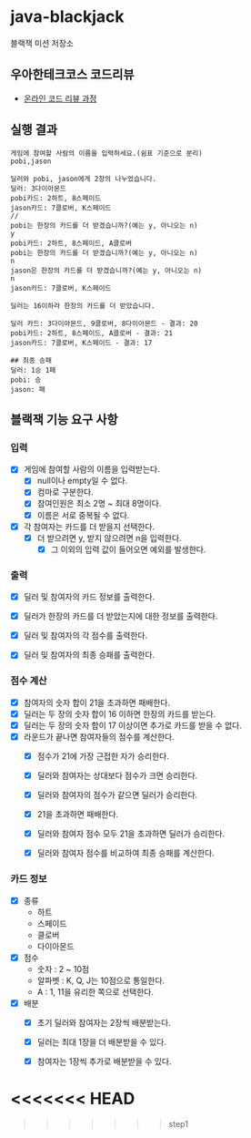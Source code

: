 # java-blackjack

블랙잭 미션 저장소

## 우아한테크코스 코드리뷰

- [온라인 코드 리뷰 과정](https://github.com/woowacourse/woowacourse-docs/blob/master/maincourse/README.md)

## 실행 결과
```
게임에 참여할 사람의 이름을 입력하세요.(쉼표 기준으로 분리)
pobi,jason

딜러와 pobi, jason에게 2장의 나누었습니다.
딜러: 3다이아몬드
pobi카드: 2하트, 8스페이드
jason카드: 7클로버, K스페이드
//
pobi는 한장의 카드를 더 받겠습니까?(예는 y, 아니오는 n)
y
pobi카드: 2하트, 8스페이드, A클로버
pobi는 한장의 카드를 더 받겠습니까?(예는 y, 아니오는 n)
n
jason은 한장의 카드를 더 받겠습니까?(예는 y, 아니오는 n)
n
jason카드: 7클로버, K스페이드

딜러는 16이하라 한장의 카드를 더 받았습니다.

딜러 카드: 3다이아몬드, 9클로버, 8다이아몬드 - 결과: 20
pobi카드: 2하트, 8스페이드, A클로버 - 결과: 21
jason카드: 7클로버, K스페이드 - 결과: 17

## 최종 승패
딜러: 1승 1패
pobi: 승
jason: 패
```

## 블랙잭 기능 요구 사항
### 입력
- [x] 게임에 참여할 사람의 이름을 입력받는다.
  - [x] null이나 empty일 수 없다.
  - [x] 컴마로 구분한다.
  - [x] 참여인원은 최소 2명 ~ 최대 8명이다.
  - [x] 이름은 서로 중복될 수 없다.
- [x] 각 참여자는 카드를 더 받을지 선택한다.
  - [x] 더 받으려면 y, 받지 않으려면 n을 입력한다.
    - [x] 그 이외의 입력 값이 들어오면 예외를 발생한다.

### 출력
- [x] 딜러 및 참여자의 카드 정보를 출력한다.
- [x] 딜러가 한장의 카드를 더 받았는지에 대한 정보를 출력한다.
- [x] 딜러 및 참여자의 각 점수를 출력한다. 
- [x] 딜러 및 참여자의 최종 승패를 출력한다.


### 점수 계산
  - [x] 참여자의 숫자 합이 21을 초과하면 패배한다.
  - [x] 딜러는 두 장의 숫자 합이 16 이하면 한장의 카드를 받는다.
  - [x] 딜러는 두 장의 숫자 합이 17 이상이면 추가로 카드를 받을 수 없다.
- [x] 라운드가 끝나면 참여자들의 점수를 계산한다.
  - [x] 점수가 21에 가장 근접한 자가 승리한다.
  - [x] 딜러와 참여자는 상대보다 점수가 크면 승리한다.
  - [x] 딜러와 참여자의 점수가 같으면 딜러가 승리한다.
  - [x] 21을 초과하면 패배한다.
  - [x] 딜러와 참여자 점수 모두 21을 초과하면 딜러가 승리한다.
  - [x] 딜러와 참여자 점수를 비교하여 최종 승패를 계산한다.


### 카드 정보
- [x] 종류
  - 하트
  - 스페이드
  - 클로버 
  - 다이아몬드
- [x] 점수 
  - 숫자 : 2 ~ 10점
  - 알파벳 : K, Q, J는 10점으로 통일한다.
  - A : 1, 11을 유리한 쪽으로 선택한다.
- [x] 배분
  - [x] 초기 딜러와 참여자는 2장씩 배분받는다.
  - [x] 딜러는 최대 1장을 더 배분받을 수 있다.
  - [x] 참여자는 1장씩 추가로 배분받을 수 있다.



<<<<<<< HEAD
=======
    
>>>>>>> step1
